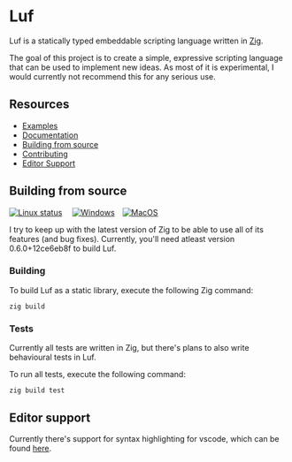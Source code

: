 # Luf #
Luf is a statically typed embeddable scripting language written in [Zig](https://ziglang.org).

The goal of this project is to create a simple, expressive scripting language that can be used to implement new ideas. As most of it is experimental, I would currently not recommend this for any serious use.

## Resources
- [Examples](examples)
- [Documentation](docs/README.md)
- [Building from source](#building-from-source)
- [Contributing](CONTRIBUTING)
- [Editor Support](#editor-support)

## Building from source
[![Linux status](https://github.com/Luukdegram/luf/workflows/Linux/badge.svg)](https://github.com/Luukdegram/luf/actions) 
[![Windows](https://github.com/Luukdegram/luf/workflows/Windows/badge.svg)](https://github.com/Luukdegram/luf/actions) [![MacOS](https://github.com/Luukdegram/luf/workflows/MacOS/badge.svg)](https://github.com/Luukdegram/luf/actions)

I try to keep up with the latest version of Zig to be able to use all of its features (and bug fixes).
Currently, you'll need atleast version 0.6.0+12ce6eb8f to build Luf.

### Building

To build Luf as a static library, execute the following Zig command:
```
zig build
```

### Tests

Currently all tests are written in Zig, but there's plans to also write behavioural tests in Luf.

To run all tests, execute the following command:
```
zig build test
```

## Editor support

Currently there's support for syntax highlighting for vscode, which can be found [here](editors/vscode).


